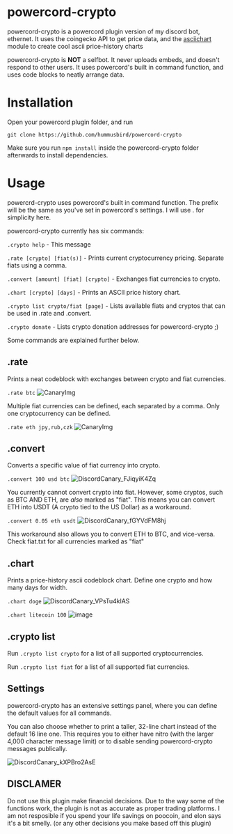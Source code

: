 # powercord-crypto
powercord-crypto is a powercord plugin version of my discord bot, ethernet.
It uses the coingecko API to get price data, and the [asciichart](https://github.com/kroitor/asciichart) module to create cool ascii price-history charts

powercord-crypto is **NOT** a selfbot. It never uploads embeds, and doesn't respond to other users. It uses powercord's built in command function, and uses code blocks to neatly arrange data.

# Installation
Open your powercord plugin folder, and run

`git clone https://github.com/hummusbird/powercord-crypto`

Make sure you run `npm install` inside the powercord-crypto folder afterwards to install dependencies.

# Usage
powercrd-crypto uses powercord's built in command function. The prefix will be the same as you've set in powercord's settings. I will use . for simplicity here.

powercord-crypto currently has six commands:

`.crypto help` - This message

`.rate [crypto] [fiat(s)]` - Prints current cryptocurrency pricing. Separate fiats using a comma.

`.convert [amount] [fiat] [crypto]` - Exchanges fiat currencies to crypto. 

`.chart [crypto] [days]` - Prints an ASCII price history chart.

`.crypto list crypto/fiat [page]` - Lists available fiats and cryptos that can be used in .rate and .convert.

`.crypto donate` - Lists crypto donation addresses for powercord-crypto ;)


Some commands are explained further below.

## .rate

Prints a neat codeblock with exchanges between crypto and fiat currencies.

`.rate btc`
![CanaryImg](https://user-images.githubusercontent.com/38541651/121543474-d9ee0e80-ca00-11eb-8a62-2d4ae44fa01f.png)

Multiple fiat currencies can be defined, each separated by a comma. Only one cryptocurrency can be defined.

`.rate eth jpy,rub,czk`
![CanaryImg](https://user-images.githubusercontent.com/38541651/121543534-e4a8a380-ca00-11eb-9d70-f24d31e606bb.png)

## .convert 

Converts a specific value of fiat currency into crypto.

`.convert 100 usd btc`
![DiscordCanary_FJiqyiK4Zq](https://user-images.githubusercontent.com/38541651/121016515-21239780-c794-11eb-9f33-c640a34909ae.png)

You currently cannot convert crypto into fiat.
However, some cryptos, such as BTC AND ETH, are *also* marked as "fiat". This means you can convert ETH into USDT (A crypto tied to the US Dollar) as a workaround.

`.convert 0.05 eth usdt`
![DiscordCanary_fGYVdFM8hj](https://user-images.githubusercontent.com/38541651/121016922-a1e29380-c794-11eb-8d22-6673143e1fcd.png)

This workaround also allows you to convert ETH to BTC, and vice-versa. Check fiat.txt for all currencies marked as "fiat"

## .chart

Prints a price-history ascii codeblock chart. Define one crypto and how many days for width.

`.chart doge`
![DiscordCanary_VPsTu4klAS](https://user-images.githubusercontent.com/38541651/121017228-f423b480-c794-11eb-804e-3289a180d24f.png)

`.chart litecoin 100`
![image](https://user-images.githubusercontent.com/38541651/121017409-27feda00-c795-11eb-8ba1-09eaca050a6f.png)

## .crypto list

Run `.crypto list crypto` for a list of all supported cryptocurrencies.

Run `.crypto list fiat` for a list of all supported fiat currencies.

## Settings

powercord-crypto has an extensive settings panel, where you can define the default values for all commands.

You can also choose whether to print a taller, 32-line chart instead of the default 16 line one. This requires you to either have nitro (with the larger 4,000 character message limit) or to disable sending powercord-crypto messages publically.

![DiscordCanary_kXPBro2AsE](https://user-images.githubusercontent.com/38541651/126973395-b46f9022-3d77-46f8-93ec-0793f129589c.png)

## DISCLAMER

Do not use this plugin make financial decisions. Due to the way some of the functions work, the plugin is not as accurate as proper trading platforms. I am not resposible if you spend your life savings on poocoin, and elon says it's a bit smelly. (or any other decisions you make based off this plugin)
